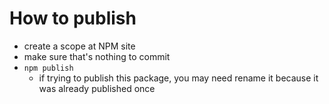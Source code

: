 # How to publish

- create a scope at NPM site
- make sure that's nothing to commit
- `npm publish`
  - if trying to publish this package, you may need rename it because it was already published once
